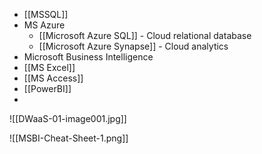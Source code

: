- [[MSSQL]]
- MS Azure
	- [[Microsoft Azure SQL]] - Cloud relational database
	- [[Microsoft Azure Synapse]] - Cloud analytics
- Microsoft Business Intelligence
- [[MS Excel]]
- [[MS Access]]
- [[PowerBI]]
- 

![[DWaaS-01-image001.jpg]]

![[MSBI-Cheat-Sheet-1.png]]